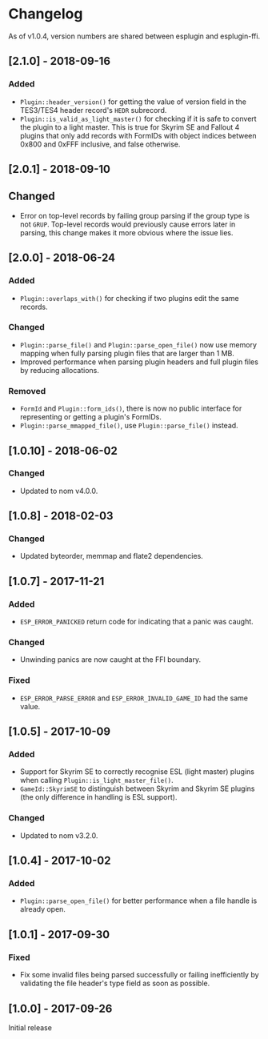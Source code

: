 # Changelog

As of v1.0.4, version numbers are shared between esplugin and esplugin-ffi.

## [2.1.0] - 2018-09-16

### Added

- `Plugin::header_version()` for getting the value of version field in the
  TES3/TES4 header record's `HEDR` subrecord.
- `Plugin::is_valid_as_light_master()` for checking if it is safe to convert the
  plugin to a light master. This is true for Skyrim SE and Fallout 4 plugins
  that only add records with FormIDs with object indices between 0x800 and 0xFFF
  inclusive, and false otherwise.

## [2.0.1] - 2018-09-10

## Changed

- Error on top-level records by failing group parsing if the group type is not
  `GRUP`. Top-level records would previously cause errors later in parsing, this
  change makes it more obvious where the issue lies.

## [2.0.0] - 2018-06-24

### Added

- `Plugin::overlaps_with()` for checking if two plugins edit the same records.

### Changed

- `Plugin::parse_file()` and `Plugin::parse_open_file()` now use memory mapping
  when fully parsing plugin files that are larger than 1 MB.
- Improved performance when parsing plugin headers and full plugin files by
  reducing allocations.

### Removed

- `FormId` and `Plugin::form_ids()`, there is now no public interface for
  representing or getting a plugin's FormIDs.
- `Plugin::parse_mmapped_file()`, use `Plugin::parse_file()` instead.

## [1.0.10] - 2018-06-02

### Changed

- Updated to nom v4.0.0.

## [1.0.8] - 2018-02-03

### Changed

- Updated byteorder, memmap and flate2 dependencies.

## [1.0.7] - 2017-11-21

### Added

- `ESP_ERROR_PANICKED` return code for indicating that a panic was caught.

### Changed

- Unwinding panics are now caught at the FFI boundary.

### Fixed

- `ESP_ERROR_PARSE_ERROR` and `ESP_ERROR_INVALID_GAME_ID` had the same value.

## [1.0.5] - 2017-10-09

### Added

- Support for Skyrim SE to correctly recognise ESL (light master) plugins when calling `Plugin::is_light_master_file()`.
- `GameId::SkyrimSE` to distinguish between Skyrim and Skyrim SE plugins (the only difference in handling is ESL support).

### Changed

- Updated to nom v3.2.0.

## [1.0.4] - 2017-10-02

### Added

- `Plugin::parse_open_file()` for better performance when a file handle is already open.

## [1.0.1] - 2017-09-30

### Fixed

- Fix some invalid files being parsed successfully or failing inefficiently by validating the file header's type field as soon as possible.

## [1.0.0] - 2017-09-26

Initial release
